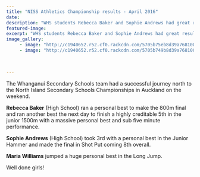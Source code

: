 ```yaml
---
title: "NISS Athletics Championship results - April 2016"
date: 
description: "WHS students Rebecca Baker and Sophie Andrews had great results at the NISS Athletics Championships held at Mt Smart Stadium in Auckland on the weekend..."
featured-image: 
excerpt: "WHS students Rebecca Baker and Sophie Andrews had great results at the NISS Athletics Championships held at Mt Smart Stadium in Auckland on the weekend..."
image_gallery:
     - image: "http://c1940652.r52.cf0.rackcdn.com/5705b75eb8d39a7681000b15/15008.jpg"
     - image: "http://c1940652.r52.cf0.rackcdn.com/5705b749b8d39a7681000b13/16008.jpg"
    
    
    
---
```


<p><span>The Whanganui Secondary Schools team had a successful journey north to the North Island Secondary Schools Championships in Auckland on the weekend.</span></p>
<p><span><span><strong>Rebecca Baker</strong> (High School) ran a personal best to make the 800m final and ran another best the next day to finish a highly creditable 5th in the junior 1500m with a massive personal best and sub five minute performance.</span></span></p>
<p><span><span><span><strong>Sophie Andrews</strong> (High School) took 3rd with a personal best in the Junior Hammer and made the final in Shot Put coming 8th overall.</span></span></span></p>
<p><span><span><span><strong>Maria Williams</strong> jumped a huge personal best in the Long Jump.</span></span></span></p>
<p><span><span><span>Well done girls!</span></span></span></p>
<p><span><span><span><br /></span></span></span></p>

